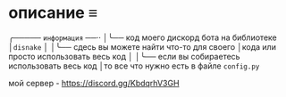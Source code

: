 # описание ≡︎

╭︎───── `информация` ──·︎·︎
│︎╰︎── код моего дискорд бота на библиотеке │︎```disnake```
│︎
│︎╰︎── сдесь вы можете найти что-то для своего │︎кода или просто использовать весь код
│︎
│︎╰︎── если вы собираетесь использовать весь код │︎то все что нужно есть в файле ```config.py```

мой сервер - https://discord.gg/KbdqrhV3GH
